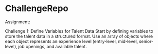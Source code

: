 # ChallengeRepo


Assignment:

Challenge 1: Define Variables for Talent Data
Start by defining variables to store the talent data in a structured format. Use an array of objects where each object represents an experience level (entry-level, mid-level, senior-level), job openings, and available talent.
